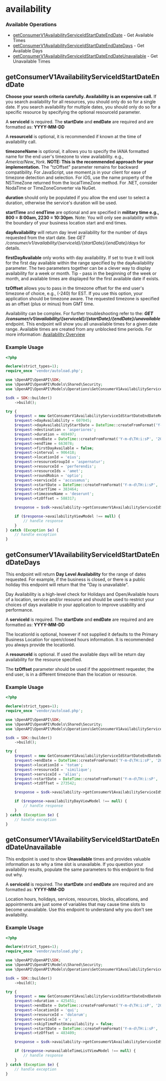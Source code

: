# availability

### Available Operations

* [getConsumerV1AvailabilityServiceIdStartDateEndDate](#getconsumerv1availabilityserviceidstartdateenddate) - Get Available Times
* [getConsumerV1AvailabilityServiceIdStartDateEndDateDays](#getconsumerv1availabilityserviceidstartdateenddatedays) - Get Available Days
* [getConsumerV1AvailabilityServiceIdStartDateEndDateUnavailable](#getconsumerv1availabilityserviceidstartdateenddateunavailable) - Get Unavailable Times

## getConsumerV1AvailabilityServiceIdStartDateEndDate

<p>
  <b>Choose your search criteria carefully. Availability is an expensive call.</b> If you search availability for all resources, you should only do so for a single date. If you search availability for multiple dates, you should only do so for a specific resource by specifying the optional resourceId parameter.</p>
<p>A <b>serviceId</b> is required. The <b>startDate</b> and <b>endDate</b> are required and are formatted as: <b>YYYY-MM-DD</b></p>
<p>A <b>resourceId</b> is optional, it is recommended if known at the time of availability call.</p>
<p>
  <b>timezoneName</b> is optional, it allows you to specify the IANA formatted name for the end user's timezone to view availability. e.g., <i>America/New_York</i>. <b>NOTE: This is the recommended approach for your implementation.</b>  The "tzOffset" parameter remains for backward compatibility.  For JavaScript, use moment.js in your client for ease of timezone detection and selection. For iOS, use the name property of the NSTimeZone returned from the localTimeZone method. For .NET, consider NodaTime or TimeZoneConverter via NuGet. </p>
<p>
  <b>duration</b> should only be populated if you allow the end user to select a duration, otherwise the service's duration will be used.</p>
<p>
  <b>startTime</b> and <b>endTime</b> are optional and are specified in <b>military time e.g., 800 = 8:00am, 2230 = 10:30pm</b>. Note: You will only see availability within the boundary of your business location start and end times.</p>
<p>
  <b>dayAvailability</b> will return day level availability for the number of days requested from the start date. See <i>GET /consumer/v1/availability/{serviceId}/{startDate}/{endDate}/days</i> for details.</p>
<p>
  <b>firstDayAvailable</b> only works with day availability. If set to true it will look for the first day available within the range specified by the dayAvailability parameter. The two parameters together can be a clever way to display availability for a week or month. Tip - pass in the beginning of the week or month, and available times are displayed for the first available date if exists.</p>
<p>
  <b>tzOffset</b> allows you to pass in the timezone offset for the end user's timezone of choice, e.g., (-240) for EST. If you use this option, your application should be timezone aware. The requested timezone is specified as an offset (plus or minus) from GMT time.</p>
<p>Availability can be complex. For further troubleshooting refer to the: <i><b>GET /consumer/v1/availability/{serviceId}/{startDate}/{endDate}/unavailable</b></i> endpoint. This endpoint will show you all unavailable times for a given date range. Available times are created from any unblocked time periods. For more information: <a href="https://onsched.readme.io/docs/availability-overview">Availability Overview</a></p>

### Example Usage

```php
<?php

declare(strict_types=1);
require_once 'vendor/autoload.php';

use \OpenAPI\OpenAPI\SDK;
use \OpenAPI\OpenAPI\Models\Shared\Security;
use \OpenAPI\OpenAPI\Models\Operations\GetConsumerV1AvailabilityServiceIdStartDateEndDateRequest;

$sdk = SDK::builder()
    ->build();

try {
    $request = new GetConsumerV1AvailabilityServiceIdStartDateEndDateRequest();
    $request->dayAvailability = 607045;
    $request->dayAvailabilityStartDate = DateTime::createFromFormat('Y-m-d\TH:i:sP', '2020-11-09T09:45:52.295Z');
    $request->destination = 'asperiores';
    $request->duration = 469497;
    $request->endDate = DateTime::createFromFormat('Y-m-d\TH:i:sP', '2022-07-18T13:18:42.293Z');
    $request->endTime = 663078;
    $request->firstDayAvailable = false;
    $request->interval = 906418;
    $request->locationId = 'eius';
    $request->resourceGroupId = 'aspernatur';
    $request->resourceId = 'perferendis';
    $request->resourceIds = 'amet';
    $request->roundRobin = 'optio';
    $request->serviceId = 'accusamus';
    $request->startDate = DateTime::createFromFormat('Y-m-d\TH:i:sP', '2022-02-04T21:14:13.821Z');
    $request->startTime = 383464;
    $request->timezoneName = 'deserunt';
    $request->tzOffset = 588317;

    $response = $sdk->availability->getConsumerV1AvailabilityServiceIdStartDateEndDate($request);

    if ($response->availabilityViewModel !== null) {
        // handle response
    }
} catch (Exception $e) {
    // handle exception
}
```

## getConsumerV1AvailabilityServiceIdStartDateEndDateDays

<p>This endpoint will return <b>Day Level Availability</b> for the range of dates requested. For example, if the business is closed, or there is a public holiday this endpoint will return that the "Day is unavailable".</p>
<p>Day Availability is a high-level check for Holidays and Open/Available hours of a location, service and/or resource and should be used to restrict your choices of days available in your application to improve usability and performance.</p>
<p>A <b>serviceId</b> is required. The <b>startDate</b> and <b>endDate</b> are required and are formatted as: <b>YYYY-MM-DD</b></p>
<p>The locationId is optional, however if not supplied it defaults to the Primary Business Location for open/closed hours information. It is recommended you always provide the locationId.</p>
<p>A <b>resourceId</b> is optional. If used the available days will be return day availability for the resource specified.</p>
<p>The <b>tzOffset</b> parameter should be used if the appointment requester, the end user, is in a different timezone than the location or resource.</p>

### Example Usage

```php
<?php

declare(strict_types=1);
require_once 'vendor/autoload.php';

use \OpenAPI\OpenAPI\SDK;
use \OpenAPI\OpenAPI\Models\Shared\Security;
use \OpenAPI\OpenAPI\Models\Operations\GetConsumerV1AvailabilityServiceIdStartDateEndDateDaysRequest;

$sdk = SDK::builder()
    ->build();

try {
    $request = new GetConsumerV1AvailabilityServiceIdStartDateEndDateDaysRequest();
    $request->endDate = DateTime::createFromFormat('Y-m-d\TH:i:sP', '2022-03-03T16:00:55.670Z');
    $request->locationId = 'totam';
    $request->resourceId = 'similique';
    $request->serviceId = 'alias';
    $request->startDate = DateTime::createFromFormat('Y-m-d\TH:i:sP', '2022-01-24T12:18:47.570Z');
    $request->tzOffset = 273542;

    $response = $sdk->availability->getConsumerV1AvailabilityServiceIdStartDateEndDateDays($request);

    if ($response->availabilityDayViewModel !== null) {
        // handle response
    }
} catch (Exception $e) {
    // handle exception
}
```

## getConsumerV1AvailabilityServiceIdStartDateEndDateUnavailable

<p>This endpoint is used to show <b>Unavailable</b> times and provides valuable information as to why a time slot is unavailable. If you question your availability results, populate the same parameters to this endpoint to find out why.</p>
<p>A <b>serviceId</b> is required. The <b>startDate</b> and <b>endDate</b> are required and are formatted as: <b>YYYY-MM-DD</b></p>
<p>Location hours, holidays, services, resources, blocks, allocations, and appointments are just some of variables that may cause time slots to become unavailable. Use this endpoint to understand why you don't see availability.</p>

### Example Usage

```php
<?php

declare(strict_types=1);
require_once 'vendor/autoload.php';

use \OpenAPI\OpenAPI\SDK;
use \OpenAPI\OpenAPI\Models\Shared\Security;
use \OpenAPI\OpenAPI\Models\Operations\GetConsumerV1AvailabilityServiceIdStartDateEndDateUnavailableRequest;

$sdk = SDK::builder()
    ->build();

try {
    $request = new GetConsumerV1AvailabilityServiceIdStartDateEndDateUnavailableRequest();
    $request->duration = 425451;
    $request->endDate = DateTime::createFromFormat('Y-m-d\TH:i:sP', '2020-05-06T13:19:34.143Z');
    $request->locationId = 'qui';
    $request->resourceId = 'dolorum';
    $request->serviceId = 'a';
    $request->skipTimePastUnavailability = false;
    $request->startDate = DateTime::createFromFormat('Y-m-d\TH:i:sP', '2022-04-25T01:36:09.517Z');
    $request->tzOffset = 483409;

    $response = $sdk->availability->getConsumerV1AvailabilityServiceIdStartDateEndDateUnavailable($request);

    if ($response->unavailableTimeListViewModel !== null) {
        // handle response
    }
} catch (Exception $e) {
    // handle exception
}
```
